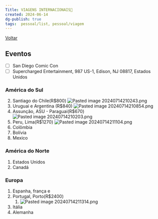 ```yaml
---
Title: VIAGENS INTERNACIONAIS🛫
created: 2024-06-14
dg-publish: true
tags:  pessoal/list, pessoal/viagem
---
```

[Voltar](1.LIFE/index)
## Eventos
- [ ] San Diego Comic Con
- [ ] Supercharged Entertainment, 987 US-1, Edison, NJ 08817, Estados Unidos
### América do Sul
2. Santiago do Chile(R$800)
    ![Pasted image 20240714210243.png](/img/user/0.Resources/img/Pasted%20image%2020240714210243.png)
1. Uruguai e Argentina (R$840)
    ![Pasted image 20240714210854.png](/img/user/0.Resources/img/Pasted%20image%2020240714210854.png)
3. Assunção, ASU - Paraguai(R$670)
    ![Pasted image 20240714210203.png](/img/user/0.Resources/img/Pasted%20image%2020240714210203.png)
4. Peru, Lima(R$1270)
    ![Pasted image 20240714211104.png](/img/user/0.Resources/img/Pasted%20image%2020240714211104.png)
5. Colômbia
6. Bolívia
7. Mexico
### América do Norte
1. Estados Unidos
2. Canadá
### Europa
1. Espanha, frança e 
2. Portugal, Porto(R$2400)
    1. ![Pasted image 20240714211314.png](/img/user/0.Resources/img/Pasted%20image%2020240714211314.png)
3. Itália
4. Alemanha